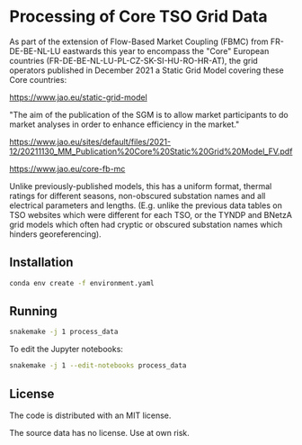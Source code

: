 # Processing of Core TSO Grid Data

As part of the extension of Flow-Based Market Coupling (FBMC) from FR-DE-BE-NL-LU eastwards this year to encompass the "Core" European countries (FR-DE-BE-NL-LU-PL-CZ-SK-SI-HU-RO-HR-AT), the grid operators published in December 2021 a Static Grid Model covering these Core countries:

https://www.jao.eu/static-grid-model

"The aim of the publication of the SGM is to allow market participants to do market analyses in order to enhance efficiency in the market."

https://www.jao.eu/sites/default/files/2021-12/20211130_MM_Publication%20Core%20Static%20Grid%20Model_FV.pdf

https://www.jao.eu/core-fb-mc

Unlike previously-published models, this has a uniform format, thermal ratings for different seasons, non-obscured substation names and all electrical parameters and lengths. (E.g. unlike the previous data tables on TSO websites which were different for each TSO, or the TYNDP and BNetzA grid models which often had cryptic or obscured substation names which hinders georeferencing).

## Installation

```sh
conda env create -f environment.yaml
```

## Running

```sh
snakemake -j 1 process_data
```

To edit the Jupyter notebooks:

```sh
snakemake -j 1 --edit-notebooks process_data
```

## License

The code is distributed with an MIT license.

The source data has no license. Use at own risk.

